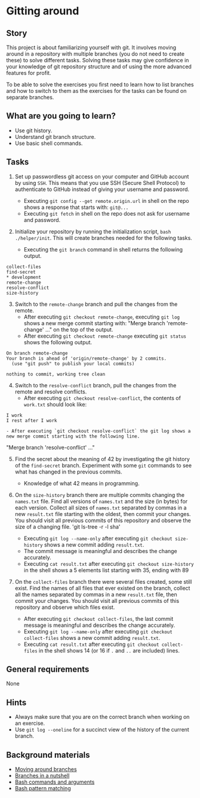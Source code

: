 # Gitting around

## Story

This project is about familiarizing yourself with git. It involves moving around in a repository with multiple branches (you do not need to create these) to solve different tasks. Solving these tasks may give confidence in your knowledge of git repository structure and of using the more advanced features for profit.

To be able to solve the exercises you first need to learn how to list branches and how to switch to them as the exercises for the tasks can be found on separate branches.

## What are you going to learn?

- Use git history.
- Understand git branch structure.
- Use basic shell commands.

## Tasks

1. Set up passwordless git access on your computer and GitHub account by using `SSH`. This means that you use SSH (Secure Shell Protocol) to authenticate to GitHub instead of giving your username and password.
    - Executing `git config --get remote.origin.url` in shell on the repo
 shows a response that starts with: `git@...`
    - Executing `git fetch` in shell on the repo does not ask for username and password.

2. Initialize your repository by running the initialization script, `bash ./helper/init`. This will create branches needed for the following tasks.
    - Executing the `git branch` command in shell returns the following output.
```
collect-files
find-secret
* development
remote-change
resolve-conflict
size-history
```

3. Switch to the `remote-change` branch and pull the changes from the remote.
    - After executing `git checkout remote-change`, executing `git log` shows a new merge commit starting with: "Merge branch 'remote-change' ..." on the top of the output.
    - After executing `git checkout remote-change` executing `git status` shows the following output.
```
On branch remote-change
Your branch is ahead of 'origin/remote-change' by 2 commits.
  (use "git push" to publish your local commits)

nothing to commit, working tree clean
```

4. Switch to the `resolve-conflict` branch, pull the changes from the remote and resolve conflicts.
    - After executing `git checkout resolve-conflict`, the contents of `work.txt` should look like:
```
I work
I rest after I work
```
    - After executing `git checkout resolve-conflict` the git log shows a new merge commit starting with the following line.
"Merge branch 'resolve-conflict' ..."

5. Find the secret about the meaning of 42 by investigating the git history of the `find-secret` branch. Experiment with some `git` commands to see what has changed in the previous commits.
    - Knowledge of what 42 means in programming.

6. On the `size-history` branch there are multiple commits changing the `names.txt` file. Find all versions of `names.txt` and the size (in bytes) for each version. Collect all sizes of `names.txt` separated by commas in a new `result.txt` file starting with the oldest, then commit your changes. You should visit all previous commits of this repository and observe the size of a changing file.
'git ls-tree -r -l  sha'
    - Executing `git log --name-only` after executing `git checkout size-history` shows a new commit adding `result.txt`.
    - The commit message is meaningful and describes the change accurately.
    - Executing `cat result.txt` after executing `git checkout size-history` in the shell shows a 5 elements list starting with 35, ending with 89

7. On the `collect-files` branch there were several files created, some still exist. Find the names of all files that ever existed on the branch, collect all the names separated by commas in a new `result.txt` file, then commit your changes. You should visit all previous commits of this repository and observe which files exist.
    - After executing `git checkout collect-files`, the last commit message is meaningful and describes the change accurately.
    - Executing `git log --name-only` after executing `git checkout collect-files` shows a new commit adding `result.txt`.
    - Executing `cat result.txt` after executing `git checkout collect-files` in the shell shows 14 (or 16 if `.` and `..` are included) lines.

## General requirements

None

## Hints

- Always make sure that you are on the correct branch when working on an exercise.
- Use `git log --oneline` for a succinct view of the history of the current branch.

## Background materials

- <i class="far fa-exclamation"></i> [Moving around branches](https://www.atlassian.com/git/tutorials/using-branches/git-checkout)
- <i class="far fa-exclamation"></i> [Branches in a nutshell](https://git-scm.com/book/en/v2/Git-Branching-Branches-in-a-Nutshell)
- <i class="far fa-exclamation"></i> [Bash commands and arguments](https://mywiki.wooledge.org/BashGuide/CommandsAndArguments)
- <i class="far fa-book-open"></i> [Bash pattern matching](https://mywiki.wooledge.org/BashGuide/Patterns)

